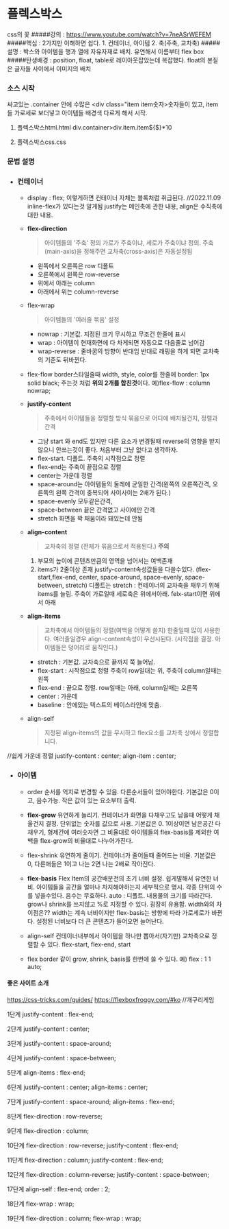 # 플렉스박스
css의 꽃
#####강의 : https://www.youtube.com/watch?v=7neASrWEFEM
#####핵심 : 2가지만 이해하면 쉽다. 1. 컨테이너, 아이템      2. 축(주축, 교차축)
#####설명 : 박스와 아이템을 행과 열에 자유자재로 배치. 유연해서 이름부터 flex box
#####탄생배경 : position, float, table로 레이아웃잡았는데 복잡했다.
    float의 본질은 글자들 사이에서 이미지의 배치

### 소스 시작
싸고있는 .container 안에 수많은 <div class="item item숫자>숫자</div>들이 있고,
    item들 가로세로 보더넣고 아이템들 배경색 다르게 해서 시작.
1. 플렉스박스html.html
div.container>div.item.item${$}*10

2. 플렉스박스css.css


### 문법 설명
- ### 컨테이너
  - display : flex;
    이렇게하면 컨테이너 자체는 블록처럼 취급된다.
    //2022.11.09 inline-flex가 있다는것 알게됨
    justify는 메인축에 관한 내용, align은 수직축에 대한 내용.
  
  - **flex-direction**
    > 아이템들의 '주축' 정의
      가로가 주축이냐, 세로가 주축이냐 정의.
      주축(main-axis)을 정해주면 교차축(cross-axis)은 자동설정됨
    - 왼쪽에서 오른쪽은 row     디폴트
    - 오른쪽에서 왼쪽은 row-reverse
    - 위에서 아래는 column
    - 아래에서 위는 column-reverse
  
  - flex-wrap
    > 아이템들의 '여러줄 묶음' 설정
    - nowrap : 기본값. 지정된 크기 무시하고 무조건 한줄에 표시
    - wrap :  아이템이 현재화면에 다 차게되면 자동으로 다음줄로 넘어감
    - wrap-reverse : 줄바꿈의 방향이 반대임
      반대로 래핑을 하게 되면 교차축의 기준도 뒤바뀐다.
  
  - flex-flow
    border스타일줄때 width, style, color를 한줄에 border: 1px solid black; 주는것 처럼  **위의 2개를 합친것**이다.
    예)flex-flow : column nowrap;


  - **justify-content**
    > 주축에서 아이템들을 정렬할 방식
    > 묶음으로 어디에 배치될건지, 정렬과 간격
    - 그냥 start 와 end도 있지만 다른 요소가 변경될때 reverse의 영향을 받지 않으니 안쓰는것이 좋다. 처음부터 그냥 없다고 생각하자.
    - flex-start. 디폴트. 주축의 시작점으로 정렬
    - flex-end는 주축이 끝점으로 정렬
    - center는 가운데 정렬
    - space-around는 아이템들의 둘레에 균일한 간격(왼쪽의 오른쪽간격, 오른쪽의 왼쪽 간격이 중복되어 사이사이는 2배가 된다.)
    - space-evenly 모두같은간격,
    - space-between 끝은 간격없고 사이에만 간격
    - stretch 화면을 꽉 채움이라 돼있는데 안됨

  - **align-content**
    > 교차축의 정렬 (전체가 묶음으로서 적용된다.)
    > **주의**
      1. 부모의 높이에 콘텐츠만큼의 영역을 넘어서는 여백존재
      2. items가 2줄이상 존재
    justify-content속성값들을 다쓸수있다.
    (flex-start,flex-end, center, space-around, space-evenly, space-between, stretch)
    디폴트는 stretch : 컨테이너의 교차축을 채우기 위해 items를 늘림.
    주축이 가로일때 세로축은 위에서아래. felx-start이면 위에서 아래

  - **align-items**
    > 교차축에서 아이템들의 정렬(여백을 어떻게 쓸지)
    > 한줄일때 많이 사용한다. 여러줄일경우 align-content속성이 우선시된다.
    (시작점을 결정. 아이템들은 덩어리로 움직인다.)
    - stretch : 기본값. 교차축으로 끝까지 쭉 늘어남.
    - flex-start : 시작점으로 정렬
                주축이 row일대는 위, 주축이 column일때는 왼쪽
    - flex-end : 끝으로 정렬. row일때는 아래, column일때는 오른쪽
    - center : 가운데
    - baseline :  안에있는 텍스트의 베이스라인에 맞춤.
  
  - align-self
    > 지정된 align-items의 값을 무시하고 flex요소를 교차축 상에서 정렬합니다.


//쉽게 가운데 정렬
justify-content : center;
align-item : center;


- ### 아이템
  - order  순서를 억지로 변경할 수 있음. 다른순서들이 있어야한다. 기본값은 0이고, 음수가능. 작은 값이 있는 요소부터 출력.
  
  - **flex-grow**
    유연하게 늘리기.
    컨테이너가 화면을 다채우고도 남을때 어떻게 채울건지 결정. 단위없는 숫자를 값으로 사용.
    기본값은 0. 1이상이면 남은공간 다 채우기,  형제간에 여러숫자면 그 비율대로
    아이템들의 flex-basis를 제외한 여백을 flex-grow의 비율대로 나누어가진다.
  
  - flex-shrink
    유연하게 줄이기.
    컨테이너가 줄어들때 줄어드는 비율. 기본값은 0,   다른애들은 1이고 나는 2면 나는 2배로 작아진다.
  
  - **flex-basis**    Flex Item의 공간배분전의 초기 너비 설정. 쉽게말해서 유연한 너비.
    아이템들을 공간을 얼마나 차지해야하는지 세부적으로 명시. 각종 단위의 수를 넣을수있다. 음수는 무효하다.
    auto : 디폴트. 내용물의 크기를 따라간다.   grow나 shrink를 쓰지않고 %로 지정할 수 있다. 굉장히 유용함.
    width와의 차이점은??  width는 계속 너비이지만 flex-basis는 방향에 따라 가로세로가 바뀐다.
    설정된 너비보다 더 큰 콘텐츠가 들어오면 늘어난다.
  
  - align-self
    컨테이너내부에서 아이템을 하나만 뽑아서(자기만) 교차축으로 정렬할 수 있다.
    flex-start, flex-end, start
  - flex
  border 같이 grow, shrink, basis를 한번에 쓸 수 있다.
  예) flex :  1 1 auto;



 #### 좋은 사이트 소개
https://css-tricks.com/guides/
https://flexboxfroggy.com/#ko     //개구리게임

1단계
justify-content : flex-end;

2단계
justify-content : center;

3단계
justify-content : space-around;

4단계
justify-content : space-between;

5단계
align-items : flex-end;

6단계
justify-content : center;
align-items : center;

7단계
justify-content : space-around;
align-items : flex-end;

8단계
flex-direction : row-reverse;

9단계
flex-direction : column;

10단계
flex-direction : row-reverse;
justify-content : flex-end;

11단계
flex-direction : column;
justify-content : flex-end;

12단계
flex-direction : column-reverse;
justify-content : space-between;

17단계
align-self : flex-end;
order : 2;

18단계
flex-wrap : wrap;

19단계
flex-direction : column;
flex-wrap : wrap;

